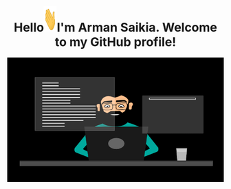<h1 align="center">Hello<img src="https://raw.githubusercontent.com/ABSphreak/ABSphreak/master/gifs/Hi.gif" width="30px" height="60px">I'm Arman Saikia. Welcome to my GitHub profile!</h1>

<!--
**ArmanSaikia/arman saikia** is a ✨ _special_ ✨ repository because its `README.md` (this file) appears on your GitHub profile.
Here are some ideas to get you started:
-->

<div align="center">
  <img src="./thoughtworks-gif_dribbble.gif" height="290px" style="width: 100%;" />
</div>






